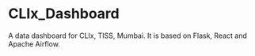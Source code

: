 # CLIx_Dashboard
A data dashboard for CLIx, TISS, Mumbai. It is based on Flask, React and Apache Airflow.  
